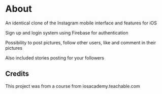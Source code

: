 # About
An identical clone of the Instagram mobile interface and features for iOS

Sign up and login system using Firebase for authentication

Possibility to post pictures, follow other users, like and comment in their pictures

Also included stories posting for your followers

## Credits
This project was from a course from iosacademy.teachable.com 
